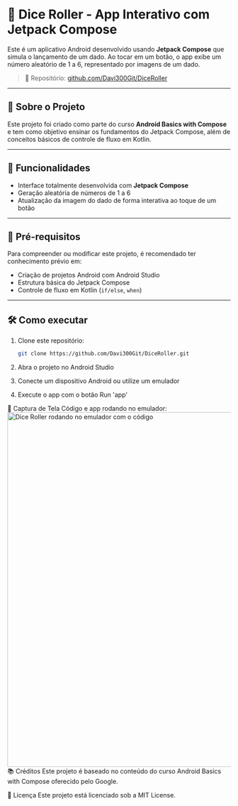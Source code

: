 # 🎲 Dice Roller - App Interativo com Jetpack Compose

Este é um aplicativo Android desenvolvido usando **Jetpack Compose** que simula o lançamento de um dado. Ao tocar em um botão, o app exibe um número aleatório de 1 a 6, representado por imagens de um dado.

> 🔗 Repositório: [github.com/Davi300Git/DiceRoller](https://github.com/Davi300Git/DiceRoller)

---

## 📱 Sobre o Projeto

Este projeto foi criado como parte do curso **Android Basics with Compose** e tem como objetivo ensinar os fundamentos do Jetpack Compose, além de conceitos básicos de controle de fluxo em Kotlin.

---

## 🚀 Funcionalidades

- Interface totalmente desenvolvida com **Jetpack Compose**
- Geração aleatória de números de 1 a 6
- Atualização da imagem do dado de forma interativa ao toque de um botão

---

## 🧠 Pré-requisitos

Para compreender ou modificar este projeto, é recomendado ter conhecimento prévio em:

- Criação de projetos Android com Android Studio
- Estrutura básica do Jetpack Compose
- Controle de fluxo em Kotlin (`if/else`, `when`)

---

## 🛠️ Como executar

1. Clone este repositório:
   ```bash
   git clone https://github.com/Davi300Git/DiceRoller.git
2. Abra o projeto no Android Studio

3. Conecte um dispositivo Android ou utilize um emulador

4. Execute o app com o botão Run 'app'

📸 Captura de Tela
Código e app rodando no emulador:
<img src="assets/" alt="Dice Roller rodando no emulador com o código" width="800" />
📚 Créditos
Este projeto é baseado no conteúdo do curso Android Basics with Compose oferecido pelo Google.

📄 Licença
Este projeto está licenciado sob a MIT License.
